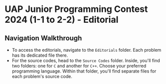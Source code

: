 # UAP Junior Programming Contest 2024 (1-1 to 2-2) - Editorial

## Navigation Walkthrough

- To access the editorials, navigate to the `Editorials` folder. Each problem has its dedicated file there.
- For the source codes, head to the `Source Codes` folder. Inside, you'll find two folders: one for `C` and another for `C++`. Choose your preferred programming language. Within that folder, you'll find separate files for each problem's source code.  
